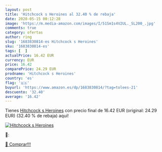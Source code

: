 ```yaml
---
layout: post
title: 'Hitchcock s Heroines al 32.40 % de rebaja'
date: 2020-05-15 00:12:28
image: 'https://m.media-amazon.com/images/I/51Sm1s4V2UL._SL200_.jpg'
comments: true
category: ofertas
author: ring
slug: '1683830814-es Hitchcock s Heroines'
sku: '1683830814-es'
tags: [  ]
actualPrice: 16.42 EUR
currency: EUR
price: 16.42
comparePrice: 24.29 EUR
prodname: 'Hitchcock s Heroines'
country: 'es'
flag: '🇪🇸'
buyurl: 'https://www.amazon.es/dp/1683830814/?tag=tolees-21'
descuento: '32.40'
average: '16.42'
---
```


Tienes [Hitchcock s Heroines](https://www.amazon.es/dp/1683830814/?tag=tolees-21) con precio final de  16.42 EUR (original: 24.29 EUR) (32.40 %  de rebaja) aqui!

[![Hitchcock s Heroines](https://m.media-amazon.com/images/I/51Sm1s4V2UL._SL200_.jpg)](https://www.amazon.es/dp/1683830814/?tag=tolees-21)

🔎:


[🛒 Comprar!!!](https://www.amazon.es/dp/1683830814/?tag=tolees-21)
